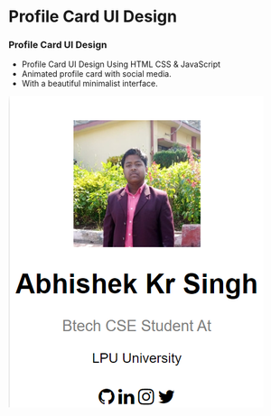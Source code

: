 # Profile Card UI Design

### Profile Card UI Design

- Profile Card UI Design Using HTML CSS & JavaScript
- Animated profile card with social media.
- With a beautiful minimalist interface.

![output img](/output.png)
